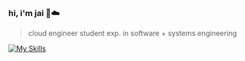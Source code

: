 ### hi, i'm jai 🌙☁️

> cloud engineer student 
> exp. in software + systems engineering  

[![My Skills](https://skillicons.dev/icons?i=react,cs,js,py,dotnet,postgres,nodejs,postman,html,css,md,jquery,bootstrap,linkedin,discord,instagram)](https://skillicons.dev)


